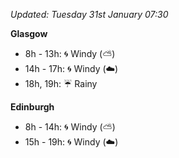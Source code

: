 *Updated: Tuesday 31st January 07:30*

**Glasgow**

* 8h - 13h: :cyclone: Windy (:partly_sunny:)
* 14h - 17h: :cyclone: Windy (:cloud:)
* 18h, 19h: :umbrella: Rainy

**Edinburgh**

* 8h - 14h: :cyclone: Windy (:partly_sunny:)
* 15h - 19h: :cyclone: Windy (:cloud:)
